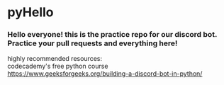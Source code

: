 # pyHello
### Hello everyone! this is the practice repo for our discord bot. Practice your pull requests and everything here! 
highly recommended resources:  
codecademy's free python course
https://www.geeksforgeeks.org/building-a-discord-bot-in-python/ 
